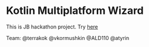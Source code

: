 # Kotlin Multiplatform Wizard

This is JB hackathon project.
Try [here](https://terrakok.github.io/kmp-web-wizard/)

Team: @terrakok @vkormushkin @ALD110 @atyrin